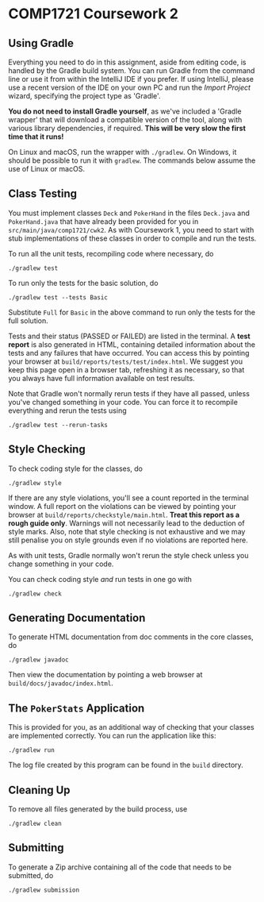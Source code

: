# COMP1721 Coursework 2

## Using Gradle

Everything you need to do in this assignment, aside from editing code, is
handled by the Gradle build system.  You can run Gradle from the command
line or use it from within the IntelliJ IDE if you prefer.  If using
IntelliJ, please use a recent version of the IDE on your own PC and run
the *Import Project* wizard, specifying the project type as 'Gradle'.

**You do not need to install Gradle yourself**, as we've included a
'Gradle wrapper' that will download a compatible version of the tool, along
with various library dependencies, if required.  **This will be very slow
the first time that it runs!**

On Linux and macOS, run the wrapper with `./gradlew`.  On Windows, it should
be possible to run it with `gradlew`.  The commands below assume the use
of Linux or macOS.

## Class Testing

You must implement classes `Deck` and `PokerHand` in the files `Deck.java`
and `PokerHand.java` that have already been provided for you in
`src/main/java/comp1721/cwk2`.  As with Coursework 1, you need to start
with stub implementations of these classes in order to compile and run
the tests.

To run all the unit tests, recompiling code where necessary, do

    ./gradlew test

To run only the tests for the basic solution, do

    ./gradlew test --tests Basic

Substitute `Full` for `Basic` in the above command to run only the tests
for the full solution.

Tests and their status (PASSED or FAILED) are listed in the terminal.
A **test report** is also generated in HTML, containing detailed information
about the tests and any failures that have occurred.  You can access this
by pointing your browser at `build/reports/tests/test/index.html`.  We
suggest you keep this page open in a browser tab, refreshing it as
necessary, so that you always have full information available on test
results.

Note that Gradle won't normally rerun tests if they have all passed, unless
you've changed something in your code.  You can force it to recompile
everything and rerun the tests using

    ./gradlew test --rerun-tasks

## Style Checking

To check coding style for the classes, do

    ./gradlew style

If there are any style violations, you'll see a count reported in the
terminal window.  A full report on the violations can be viewed by pointing
your browser at `build/reports/checkstyle/main.html`.  **Treat this
report as a rough guide only**.  Warnings will not necessarily lead to the
deduction of style marks.  Also, note that style checking is not exhaustive
and we may still penalise you on style grounds even if no violations are
reported here.

As with unit tests, Gradle normally won't rerun the style check unless you
change something in your code.

You can check coding style *and* run tests in one go with

    ./gradlew check

## Generating Documentation

To generate HTML documentation from doc comments in the core classes, do

    ./gradlew javadoc

Then view the documentation by pointing a web browser at
`build/docs/javadoc/index.html`.

## The `PokerStats` Application

This is provided for you, as an additional way of checking that your
classes are implemented correctly.  You can run the application like this:

    ./gradlew run

The log file created by this program can be found in the `build` directory.

## Cleaning Up

To remove all files generated by the build process, use

    ./gradlew clean

## Submitting

To generate a Zip archive containing all of the code that needs to be
submitted, do

    ./gradlew submission

